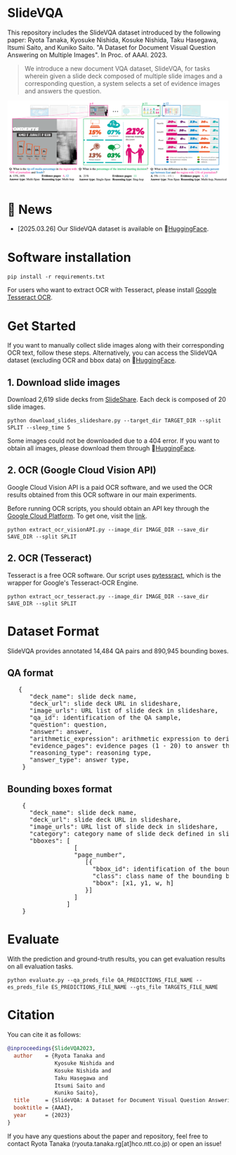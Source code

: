 # SlideVQA
This repository includes the SlideVQA dataset introduced by the following paper: Ryota Tanaka, Kyosuke Nishida, Kosuke Nishida, Taku Hasegawa, Itsumi Saito, and Kuniko Saito. "A Dataset for Document Visual Question Answering on Multiple Images". In Proc. of AAAI. 2023.

> We introduce a new document VQA dataset, SlideVQA, for tasks wherein given a slide deck composed of multiple slide images and a corresponding question, a system selects a set of evidence images and answers the question.

![Figure 1 from paper](example.png)

# 📢 News
- [2025.03.26] Our SlideVQA dataset is available on 🤗[HuggingFace](https://huggingface.co/datasets/NTT-hil-insight/slidevqa).


# Software installation
```
pip install -r requirements.txt
```
For users who want to extract OCR with Tesseract, please install [Google Tesseract OCR](https://github.com/tesseract-ocr/tesseract).

# Get Started
If you want to manually collect slide images along with their corresponding OCR text, follow these steps. Alternatively, you can access the SlideVQA dataset (excluding OCR and bbox data) on 🤗[HuggingFace](https://huggingface.co/datasets/NTT-hil-insight/slidevqa).

## 1. Download slide images
Download 2,619 slide decks from [SlideShare](https://www.slideshare.net/). Each deck is composed of 20 slide images.
```
python download_slides_slideshare.py --target_dir TARGET_DIR --split SPLIT --sleep_time 5
```
Some images could not be downloaded due to a 404 error. If you want to obtain all images, please download them through 🤗[HuggingFace](https://huggingface.co/datasets/NTT-hil-insight/slidevqa).

## 2. OCR (Google Cloud Vision API)
Google Cloud Vision API is a paid OCR software, and we used the OCR results obtained from this OCR software in our main experiments.

Before running OCR scripts, you should obtain an API key through the [Google Cloud Platform](https://cloud.google.com/). To get one, visit the [link](https://cloud.google.com/vision/docs/quickstart).
```
python extract_ocr_visionAPI.py --image_dir IMAGE_DIR --save_dir SAVE_DIR --split SPLIT
```

## 2. OCR (Tesseract)
Tesseract is a free OCR software. Our script uses [pytessract](https://github.com/madmaze/pytesseract), which is the wrapper for Google's Tesseract-OCR Engine.
```
python extract_ocr_tesseract.py --image_dir IMAGE_DIR --save_dir SAVE_DIR --split SPLIT
``` 

# Dataset Format
SlideVQA provides annotated 14,484 QA pairs and 890,945 bounding boxes.

## QA format
<pre>
   {
      "deck_name": slide deck name,
      "deck_url": slide deck URL in slideshare,
      "image_urls": URL list of slide deck in slideshare,
      "qa_id": identification of the QA sample,
      "question": question,
      "answer": answer,
      "arithmetic_expression": arithmetic expression to derive the answer,
      "evidence_pages": evidence pages (1 - 20) to answer the question,
      "reasoning_type": reasoning type,
      "answer_type": answer type,
    }
</pre>

## Bounding boxes format
<pre>
    {
      "deck_name": slide deck name,
      "deck_url": slide deck URL in slideshare,
      "image_urls": URL list of slide deck in slideshare,
      "category": category name of slide deck defined in slideshare,
      "bboxes": [
                  [
                  "page_number",
                     [{
                       "bbox_id": identification of the bounding box,
                       "class": class name of the bounding box,
                       "bbox": [x1, y1, w, h]
                     }]
                  ]
                ]
    }
</pre>


# Evaluate

With the prediction and ground-truth results, you can get evaluation results on all evaluation tasks.

```
python evaluate.py --qa_preds_file QA_PREDICTIONS_FILE_NAME --es_preds_file ES_PREDICTIONS_FILE_NAME --gts_file TARGETS_FILE_NAME
```


# Citation
You can cite it as follows:
```bibtex
@inproceedings{SlideVQA2023,
  author    = {Ryota Tanaka and
               Kyosuke Nishida and
               Kosuke Nishida and
               Taku Hasegawa and
               Itsumi Saito and
               Kuniko Saito},
  title     = {SlideVQA: A Dataset for Document Visual Question Answering on Multiple Images},
  booktitle = {AAAI},
  year      = {2023}
}
```

If you have any questions about the paper and repository, feel free to contact Ryota Tanaka (ryouta.tanaka.rg[at]hco.ntt.co.jp) or open an issue!
